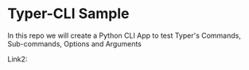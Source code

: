 # Typer-CLI Sample

In this repo we will create a Python CLI App to test Typer's Commands, Sub-commands, Options and Arguments

Link2:
